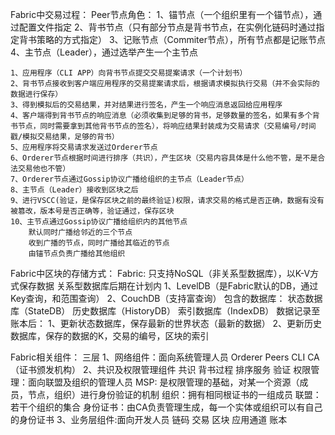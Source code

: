 
Fabric中交易过程：
    Peer节点角色：
      1、锚节点（一个组织里有一个锚节点），通过配置文件指定
      2、背书节点（只有部分节点是背书节点，在实例化链码时通过指定背书策略的方式指定）
      3、记账节点（Commiter节点），所有节点都是记账节点
      4、主节点（Leader），通过选举产生一个主节点

    1、应用程序（CLI APP）向背书节点提交交易提案请求（一个计划书）
    2、背书节点接收到客户端应用程序的交易提案请求后，根据请求模拟执行交易（并不会实际的数据进行保存）
    3、得到模拟后的交易结果，并对结果进行签名，产生一个响应消息返回给应用程序
    4、客户端得到背书节点的响应消息（必须收集到足够的背书，足够数量的签名，如果有多个背书节点，同时需要拿到其他背书节点的签名），将响应结果封装成为交易请求（交易编号/时间戳/模拟交易结果，足够的背书）
    5、应用程序将交易请求发送过Orderer节点
    6、Orderer节点根据时间进行排序（共识），产生区块（交易内容具体是什么他不管，是不是合法交易他也不管）
    7、Orderer节点通过Gossip协议广播给组织的主节点（Leader节点）
    8、主节点（Leader）接收到区块之后
    9、进行VSCC(验证，是保存区块之前的最终验证)权限，请求交易的格式是否正确，数据有没有被篡改，版本号是否正确等，验证通过，保存区块
    10、主节点通过Gossip协议广播给组织内的其他节点
        默认同时广播给邻近的三个节点
        收到广播的节点，同时广播给其临近的节点
        由锚节点负责广播给其他组织

Fabric中区块的存储方式：
      Fabric: 只支持NoSQL（非关系型数据库），以K-V方式保存数据
              关系型数据库后期在计划内
              1、LevelDB（是Fabric默认的DB，通过Key查询，和范围查询）
              2、CouchDB（支持富查询）
      包含的数据库：
        状态数据库（StateDB）
        历史数据库（HistoryDB）
        索引数据库（IndexDB）
      数据记录至账本后：
          1、更新状态数据库，保存最新的世界状态（最新的数据）
          2、更新历史数据库，保存的数据的K，交易的编号，区块的索引

Fabric相关组件：
    三层
    1、网络组件：面向系统管理人员
        Orderer
        Peers
        CLI
        CA（证书颁发机构）
    2、共识及权限管理组件
        共识
            背书过程
            排序服务
            验证
        权限管理：面向联盟及组织的管理人员
            MSP: 是权限管理的基础，对某一个资源（成员，节点，组织）进行身份验证的机制
            组织：拥有相同根证书的一组成员
            联盟：若干个组织的集合
            身份证书：由CA负责管理生成，每一个实体或组织可以有自己的身份证书
    3、业务层组件:面向开发人员
        链码
        交易
        区块
        应用通道
        账本
        
